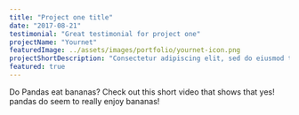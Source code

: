 ```yaml
---
title: "Project one title"
date: "2017-08-21"
testimonial: "Great testimonial for project one"
projectName: "Yournet"
featuredImage: ../assets/images/portfolio/yournet-icon.png
projectShortDescription: "Consectetur adipiscing elit, sed do eiusmod tempor incididunt ut labore et dolore."
featured: true
---
```


Do Pandas eat bananas? Check out this short video that shows that yes! pandas do
seem to really enjoy bananas!


